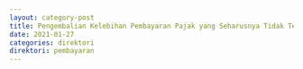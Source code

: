 ```yaml
---
layout: category-post
title: Pengembalian Kelebihan Pembayaran Pajak yang Seharusnya Tidak Terutang atas Kelebihan Pajak Dalam Rangka Impor
date: 2021-01-27
categories: direktori
direktori: pembayaran
---
```

